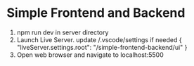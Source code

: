# Simple Frontend and Backend

1. npm run dev in server directory
2. Launch Live Server. update /.vscode/settings if needed
{
    "liveServer.settings.root": "/simple-frontend-backend/ui"
}
3. Open web browser and navigate to localhost:5500